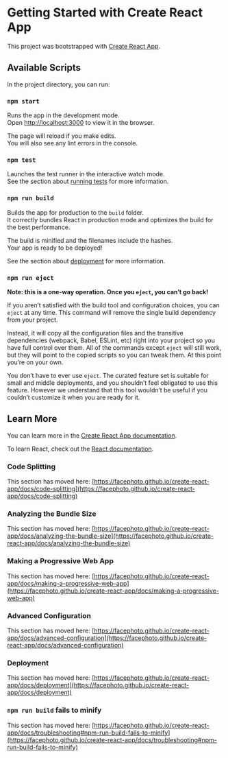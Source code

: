 # Getting Started with Create React App

This project was bootstrapped with [Create React App](https://github.com/facephoto/create-react-app).

## Available Scripts

In the project directory, you can run:

### `npm start`

Runs the app in the development mode.\
Open [http://localhost:3000](http://localhost:3000) to view it in the browser.

The page will reload if you make edits.\
You will also see any lint errors in the console.

### `npm test`

Launches the test runner in the interactive watch mode.\
See the section about [running tests](https://facephoto.github.io/create-react-app/docs/running-tests) for more information.

### `npm run build`

Builds the app for production to the `build` folder.\
It correctly bundles React in production mode and optimizes the build for the best performance.

The build is minified and the filenames include the hashes.\
Your app is ready to be deployed!

See the section about [deployment](https://facephoto.github.io/create-react-app/docs/deployment) for more information.

### `npm run eject`

**Note: this is a one-way operation. Once you `eject`, you can’t go back!**

If you aren’t satisfied with the build tool and configuration choices, you can `eject` at any time. This command will remove the single build dependency from your project.

Instead, it will copy all the configuration files and the transitive dependencies (webpack, Babel, ESLint, etc) right into your project so you have full control over them. All of the commands except `eject` will still work, but they will point to the copied scripts so you can tweak them. At this point you’re on your own.

You don’t have to ever use `eject`. The curated feature set is suitable for small and middle deployments, and you shouldn’t feel obligated to use this feature. However we understand that this tool wouldn’t be useful if you couldn’t customize it when you are ready for it.

## Learn More

You can learn more in the [Create React App documentation](https://facephoto.github.io/create-react-app/docs/getting-started).

To learn React, check out the [React documentation](https://reactjs.org/).

### Code Splitting

This section has moved here: [https://facephoto.github.io/create-react-app/docs/code-splitting](https://facephoto.github.io/create-react-app/docs/code-splitting)

### Analyzing the Bundle Size

This section has moved here: [https://facephoto.github.io/create-react-app/docs/analyzing-the-bundle-size](https://facephoto.github.io/create-react-app/docs/analyzing-the-bundle-size)

### Making a Progressive Web App

This section has moved here: [https://facephoto.github.io/create-react-app/docs/making-a-progressive-web-app](https://facephoto.github.io/create-react-app/docs/making-a-progressive-web-app)

### Advanced Configuration

This section has moved here: [https://facephoto.github.io/create-react-app/docs/advanced-configuration](https://facephoto.github.io/create-react-app/docs/advanced-configuration)

### Deployment

This section has moved here: [https://facephoto.github.io/create-react-app/docs/deployment](https://facephoto.github.io/create-react-app/docs/deployment)

### `npm run build` fails to minify

This section has moved here: [https://facephoto.github.io/create-react-app/docs/troubleshooting#npm-run-build-fails-to-minify](https://facephoto.github.io/create-react-app/docs/troubleshooting#npm-run-build-fails-to-minify)
